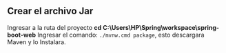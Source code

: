 








##	Crear el archivo Jar
Ingresar a la ruta del proyecto **cd C:\Users\HP\Spring\workspace\spring-boot-web**
Ingresar el comando: `./mvnw.cmd package`, esto descargara Maven y lo Instalara.

